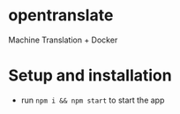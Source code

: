 # opentranslate
Machine Translation + Docker

# Setup and installation
- run ```npm i && npm start``` to start the app
